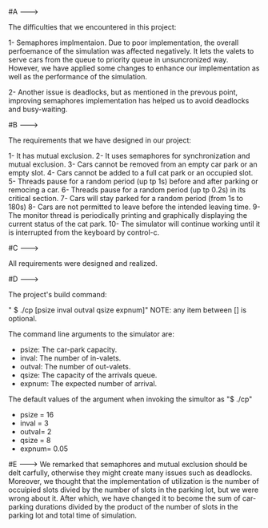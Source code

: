 #A --->

The difficulties that we encountered in this project:

1- Semaphores implmentaion. Due to poor implementation, the overall perfoemance of the simulation was
affected negatively. It lets the valets to serve cars from the queue to priority queue in unsuncronized way. 
However, we have applied some changes to enhance our implementation as well as the performance of the simulation.

2- Another issue is deadlocks, but as mentioned in the prevous point, improving semaphores implementation has helped
us to avoid deadlocks and busy-waiting. 



#B --->

The requirements that we have designed in our project:

1- It has mutual exclusion.
2- It uses semaphores for synchronization and mutual exclusion.
3- Cars cannot be removed from an empty car park or an empty slot.
4- Cars cannot be added to a full cat park or an occupied slot.
5- Threads pause for a random period (up tp 1s) before and after parking or remocing a car.
6- Threads pause for a random period (up tp 0.2s) in its critical section.
7- Cars will stay parked for a random period (from 1s to 180s)
8- Cars are not permitted to leave before the intended leaving time.
9- The monitor thread is periodically printing and graphically displaying the current 
status of the cat park.
10- The simulator will continue working until it is interrupted from the keyboard by control-c.

#C --->

All requirements were designed and realized.


#D --->

The project's build command:

" $ ./cp [psize inval outval qsize expnum]" NOTE: any item between [] is optional.

The command line arguments to the simulator are:
- psize:  The car-park capacity.
- inval:  The number of in-valets.
- outval: The number of out-valets.
- qsize:  The capacity of the arrivals queue.
- expnum: The expected number of arrival. 

The default values of the argument when invoking the simultor as "$ ./cp"
- psize = 16
- inval = 3
- outval= 2
- qsize = 8
- expnum= 0.05


#E --->
We remarked that semaphores and mutual exclusion should be delt carfully, otherwise they might 
create many issues such as deadlocks. Moreover, we thought that the implementation of 
utilization is the number of occuipied slots divied by the number of slots in the parking lot,
 but we were wrong about it. After which, we have changed it to become the sum of car-parking 
durations divided by the product of the number of slots in the parking lot and total time of 
simulation. 
